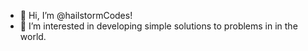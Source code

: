 - 👋 Hi, I’m @hailstormCodes!
- 👀 I’m interested in developing simple solutions to problems in in the world.

<!---
hailstormCodes/hailstormCodes is a ✨ special ✨ repository because its `README.md` (this file) appears on your GitHub profile.
You can click the Preview link to take a look at your changes.
--->
